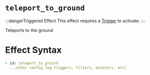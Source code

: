 # `teleport_to_ground`
:::dangerTriggered Effect
This effect requires a [Trigger](https://plugins.auxilor.io/effects/all-triggers) to activate.
:::

Teleports to the ground

# Effect Syntax
```yaml
- id: teleport_to_ground
  ...other config (eg triggers, filters, mutators, etc)
```